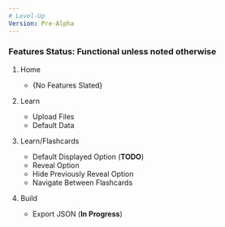 ```yaml
---
# Level-Up
Version: Pre-Alpha
---
```

### Features Status: Functional unless noted otherwise

1. Home
    + {No Features Slated}

2. Learn
    + Upload Files
    + Default Data

3. Learn/Flashcards
    + Default Displayed Option (**TODO**)
    + Reveal Option
    + Hide Previously Reveal Option
    + Navigate Between Flashcards

4. Build
    + Export JSON (**In Progress**)
